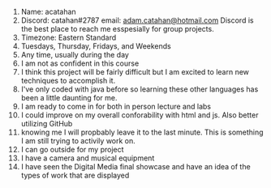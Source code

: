 1.  Name: acatahan
2.  Discord: catahan#2787 email: adam.catahan@hotmail.com
    Discord is the best place to reach me esspesially for group projects.
3.  Timezone: Eastern Standard
4.  Tuesdays, Thursday, Fridays, and Weekends
5.  Any time, usually during the day
6.  I am not as confident in this course
7.  I think this project will be fairly difficult but I am excited to learn new techniques to accomplish it.
8.  I've only coded with java before so learning these other languages has been a little daunting for me.
9.  I am ready to come in for both in person lecture and labs
10. I could improve on my overall conforability with html and js. Also better utilizing GitHub
11. knowing me I will propbably leave it to the last minute. This is something I am still trying to activily work on.
13. I can go outside for my project
14. I have a camera and musical equipment
15. I have seen the Digital Media final showcase and have an idea of the types of work that are displayed
